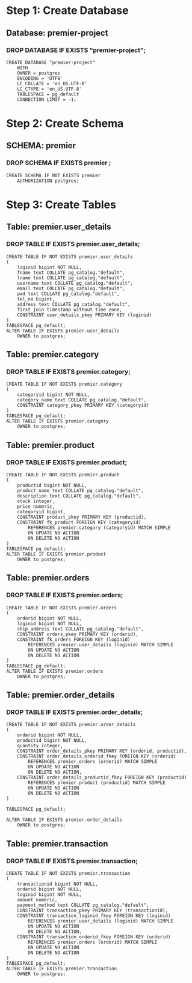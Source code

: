 # Step 1: Create Database
## Database: premier-project
### DROP DATABASE IF EXISTS "premier-project";

```
CREATE DATABASE "premier-project"
    WITH 
    OWNER = postgres
    ENCODING = 'UTF8'
    LC_COLLATE = 'en_US.UTF-8'
    LC_CTYPE = 'en_US.UTF-8'
    TABLESPACE = pg_default
    CONNECTION LIMIT = -1;
```

# Step 2: Create Schema
## SCHEMA: premier
### DROP SCHEMA IF EXISTS premier ;

```
CREATE SCHEMA IF NOT EXISTS premier
    AUTHORIZATION postgres;
```

# Step 3: Create Tables
## Table: premier.user_details
### DROP TABLE IF EXISTS premier.user_details;

```
CREATE TABLE IF NOT EXISTS premier.user_details
(
    loginid bigint NOT NULL,
    fname text COLLATE pg_catalog."default",
    lname text COLLATE pg_catalog."default",
    username text COLLATE pg_catalog."default",
    email text COLLATE pg_catalog."default",
    pwd text COLLATE pg_catalog."default",
    tel_no bigint,
    address text COLLATE pg_catalog."default",
    first_join timestamp without time zone,
    CONSTRAINT user_details_pkey PRIMARY KEY (loginid)
)
TABLESPACE pg_default;
ALTER TABLE IF EXISTS premier.user_details
    OWNER to postgres;
```

## Table: premier.category
### DROP TABLE IF EXISTS premier.category;

```
CREATE TABLE IF NOT EXISTS premier.category
(
    categoryid bigint NOT NULL,
    category_name text COLLATE pg_catalog."default",
    CONSTRAINT category_pkey PRIMARY KEY (categoryid)
)
TABLESPACE pg_default;
ALTER TABLE IF EXISTS premier.category
    OWNER to postgres;
```

## Table: premier.product
### DROP TABLE IF EXISTS premier.product;

```
CREATE TABLE IF NOT EXISTS premier.product
(
    productid bigint NOT NULL,
    product_name text COLLATE pg_catalog."default",
    description text COLLATE pg_catalog."default",
    stock integer,
    price numeric,
    categoryid bigint,
    CONSTRAINT product_pkey PRIMARY KEY (productid),
    CONSTRAINT fk_product FOREIGN KEY (categoryid)
        REFERENCES premier.category (categoryid) MATCH SIMPLE
        ON UPDATE NO ACTION
        ON DELETE NO ACTION
)
TABLESPACE pg_default;
ALTER TABLE IF EXISTS premier.product
    OWNER to postgres;
```

## Table: premier.orders
### DROP TABLE IF EXISTS premier.orders;

```
CREATE TABLE IF NOT EXISTS premier.orders
(
    orderid bigint NOT NULL,
    loginid bigint NOT NULL,
    ship_address text COLLATE pg_catalog."default",
    CONSTRAINT orders_pkey PRIMARY KEY (orderid),
    CONSTRAINT fk_orders FOREIGN KEY (loginid)
        REFERENCES premier.user_details (loginid) MATCH SIMPLE
        ON UPDATE NO ACTION
        ON DELETE NO ACTION
)
TABLESPACE pg_default;
ALTER TABLE IF EXISTS premier.orders
    OWNER to postgres;
```

## Table: premier.order_details
### DROP TABLE IF EXISTS premier.order_details;

```
CREATE TABLE IF NOT EXISTS premier.order_details
(
    orderid bigint NOT NULL,
    productid bigint NOT NULL,
    quantity integer,
    CONSTRAINT order_details_pkey PRIMARY KEY (orderid, productid),
    CONSTRAINT order_details_orderid_fkey FOREIGN KEY (orderid)
        REFERENCES premier.orders (orderid) MATCH SIMPLE
        ON UPDATE NO ACTION
        ON DELETE NO ACTION,
    CONSTRAINT order_details_productid_fkey FOREIGN KEY (productid)
        REFERENCES premier.product (productid) MATCH SIMPLE
        ON UPDATE NO ACTION
        ON DELETE NO ACTION
)

TABLESPACE pg_default;

ALTER TABLE IF EXISTS premier.order_details
    OWNER to postgres;
```

## Table: premier.transaction
### DROP TABLE IF EXISTS premier.transaction;

```
CREATE TABLE IF NOT EXISTS premier.transaction
(
    transactionid bigint NOT NULL,
    orderid bigint NOT NULL,
    loginid bigint NOT NULL,
    amount numeric,
    payment_method text COLLATE pg_catalog."default",
    CONSTRAINT transaction_pkey PRIMARY KEY (transactionid),
    CONSTRAINT transaction_loginid_fkey FOREIGN KEY (loginid)
        REFERENCES premier.user_details (loginid) MATCH SIMPLE
        ON UPDATE NO ACTION
        ON DELETE NO ACTION,
    CONSTRAINT transaction_orderid_fkey FOREIGN KEY (orderid)
        REFERENCES premier.orders (orderid) MATCH SIMPLE
        ON UPDATE NO ACTION
        ON DELETE NO ACTION
)
TABLESPACE pg_default;
ALTER TABLE IF EXISTS premier.transaction
    OWNER to postgres;
```
